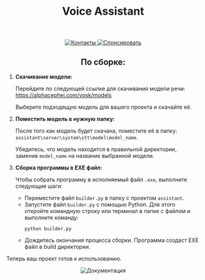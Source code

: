 <body>
    <header>
        <h1 align="center">Voice Assistant</h1>
    </header>
    <div align="center">
        <a href="https://your-contact-link.com">
            <img src="https://img.shields.io/badge/Контакты-Contacts-brightgreen" alt="Контакты">
        </a>
        <a href="https://your-donation-link.com">
            <img src="https://img.shields.io/badge/Спонсировать-Donate-yellow" alt="Спонсировать">
        </a>
    </div>
    <div class="content">
        <h2 align="center">По сборке:</h2>
        <ol>
            <li><strong>Скачивание модели:</strong>
                <p>Перейдите по следующей ссылке для скачивания модели речи: <a href="https://alphacephei.com/vosk/models" target="_blank">https://alphacephei.com/vosk/models</a></p>
                <p>Выберите подходящую модель для вашего проекта и скачайте её.</p>
            </li>
            <li><strong>Поместить модель в нужную папку:</strong>
                <p>После того как модель будет скачана, поместите её в папку: <code>assistant\server\system\stt\model\model_name</code>.</p>
                <p>Убедитесь, что модель находится в правильной директории, заменив <code>model_name</code> на название выбранной модели.</p>
            </li>
            <li><strong>Сборка программы в EXE файл:</strong>
                <p>Чтобы собрать программу в исполняемый файл <code>.exe</code>, выполните следующие шаги:</p>
                <ul>
                    <li>Переместите файл <code>builder.py</code> в папку с проектом <code>assistant</code>.</li>
                    <li>Запустите файл <code>builder.py</code> с помощью Python. Для этого откройте командную строку или терминал в папке с файлом и выполните команду:</li>
                    <pre><code>python builder.py</code></pre>
                    <li>Дождитесь окончания процесса сборки. Программа создаст EXE файл в build директории.</li>
                </ul>
            </li>
        </ol>
        <p>Теперь ваш проект готов к использованию.</p>
      <div align="center">
      <img src="https://img.shields.io/badge/Документация-Documentation-magenta" alt="Документация">
      </div>
      </div>
    </body>
</html>
